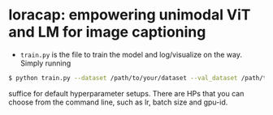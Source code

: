# loracap: empowering unimodal ViT and LM for image captioning

- `train.py` is the file to train the model and log/visualize on the way. Simply running 

```bash
$ python train.py --dataset /path/to/your/dataset --val_dataset /path/to/val/dataset
```

suffice for default hyperparameter setups. There are HPs that you can choose from the command line, such as lr, batch size and gpu-id.

